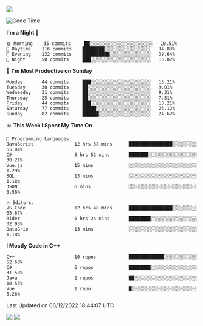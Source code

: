 ![](https://komarev.com/ghpvc/?username=lilpidgey&color=red)
<!--START_SECTION:waka-->
![Code Time](http://img.shields.io/badge/Code%20Time-1%2C405%20hrs%208%20mins-blue)

**I'm a Night 🦉** 

```text
🌞 Morning    35 commits     ██░░░░░░░░░░░░░░░░░░░░░░░   10.51% 
🌆 Daytime    116 commits    ████████░░░░░░░░░░░░░░░░░   34.83% 
🌃 Evening    132 commits    ██████████░░░░░░░░░░░░░░░   39.64% 
🌙 Night      50 commits     ███░░░░░░░░░░░░░░░░░░░░░░   15.02%

```
📅 **I'm Most Productive on Sunday** 

```text
Monday       44 commits     ███░░░░░░░░░░░░░░░░░░░░░░   13.21% 
Tuesday      30 commits     ██░░░░░░░░░░░░░░░░░░░░░░░   9.01% 
Wednesday    31 commits     ██░░░░░░░░░░░░░░░░░░░░░░░   9.31% 
Thursday     25 commits     ██░░░░░░░░░░░░░░░░░░░░░░░   7.51% 
Friday       44 commits     ███░░░░░░░░░░░░░░░░░░░░░░   13.21% 
Saturday     77 commits     █████░░░░░░░░░░░░░░░░░░░░   23.12% 
Sunday       82 commits     ██████░░░░░░░░░░░░░░░░░░░   24.62%

```


📊 **This Week I Spent My Time On** 

```text
💬 Programming Languages: 
JavaScript               12 hrs 38 mins      ████████████████░░░░░░░░░   65.04% 
C#                       5 hrs 52 mins       ███████░░░░░░░░░░░░░░░░░░   30.21% 
Vue.js                   15 mins             ░░░░░░░░░░░░░░░░░░░░░░░░░   1.29% 
SQL                      13 mins             ░░░░░░░░░░░░░░░░░░░░░░░░░   1.18% 
JSON                     6 mins              ░░░░░░░░░░░░░░░░░░░░░░░░░   0.58%

🔥 Editors: 
VS Code                  12 hrs 48 mins      ████████████████░░░░░░░░░   65.87% 
Rider                    6 hrs 24 mins       ████████░░░░░░░░░░░░░░░░░   32.95% 
DataGrip                 13 mins             ░░░░░░░░░░░░░░░░░░░░░░░░░   1.18%

```

**I Mostly Code in C++** 

```text
C++                      10 repos            █████████████░░░░░░░░░░░░   52.63% 
C#                       6 repos             ████████░░░░░░░░░░░░░░░░░   31.58% 
Java                     2 repos             ██░░░░░░░░░░░░░░░░░░░░░░░   10.53% 
Vue                      1 repo              █░░░░░░░░░░░░░░░░░░░░░░░░   5.26%

```



 Last Updated on 06/12/2022 18:44:07 UTC
<!--END_SECTION:waka-->
![](https://hit.yhype.me/github/profile?user_id=42968544)
![](https://komarev.com/ghpvc/?lilpidgey)
